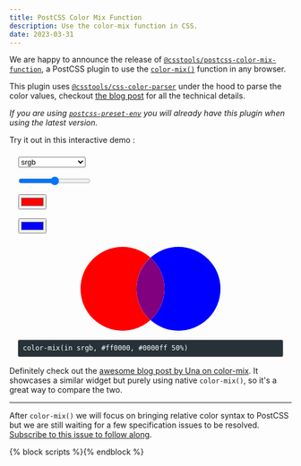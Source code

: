 ```yaml
---
title: PostCSS Color Mix Function
description: Use the color-mix function in CSS.
date: 2023-03-31
---
```


We are happy to announce the release of [`@csstools/postcss-color-mix-function`](https://github.com/csstools/postcss-plugins/tree/main/plugins/postcss-color-mix-function#readme), a PostCSS plugin to use the [`color-mix()`](https://drafts.csswg.org/css-color-5/#color-mix) function in any browser.

This plugin uses [`@csstools/css-color-parser`](https://github.com/csstools/postcss-plugins/tree/main/packages/css-color-parser#readme) under the hood to parse the color values, checkout [the blog post](/blog/css-color-parser-v1.0.0/) for all the technical details.

_If you are using [`postcss-preset-env`](https://github.com/csstools/postcss-plugins/tree/main/plugin-packs/postcss-preset-env#readme) you will already have this plugin when using the latest version._

Try it out in this interactive demo :

<div class="color-mix-wrapper">
	<div class="color-mix-settings">
		<select id="color-space">
			<option value="srgb" selected>srgb</option>
			<option value="srgb-linear">srgb-linear</option>
			<option value="lab">lab</option>
			<option value="oklab">oklab</option>
			<option value="xyz">xyz</option>
			<option value="xyz-d50">xyz-d50</option>
			<option value="xyz-d65">xyz-d65</option>
			<option value="hsl">hsl</option>
			<option value="hwb">hwb</option>
			<option value="lch">lch</option>
			<option value="oklch">oklch</option>
		</select>
		<select id="interpolation-method" hidden>
			<option value="shorter" selected>shorter</option>
			<option value="longer">longer</option>
			<option value="increasing">increasing</option>
			<option value="decreasing">decreasing</option>
		</select>
		<input type="range" id="color-mix-percentage" value="50" min="0" max="100">
		<input type="color" id="color-a" value="#ff0000">
		<input type="color" id="color-b" value="#0000ff">
	</div>
</div>
<div class="color-mix-results">
	<output id="output-color-a" for="color-a"></output>
	<output id="output-color-b" for="color-b"></output>
	<output id="output-color-mix" for="color-b"></output>
</div>

<output id="output-color-mix-css" for="color-space interpolation-method color-mix-percentage color-a color-b">color-mix(in srgb, #ff0000, #0000ff 50%)</output>

Definitely check out the [awesome blog post by Una on color-mix](https://una.im/color-mix-opacity/). It showcases a similar widget but purely using native `color-mix()`, so it's a great way to compare the two.

------

After `color-mix()` we will focus on bringing relative color syntax to PostCSS but we are still waiting for a few specification issues to be resolved. [Subscribe to this issue to follow along](https://github.com/csstools/postcss-plugins/issues/177).

{% block scripts %}<script async defer src="{{ '/static/js/blog_color_mix_2023_03_27.js' | addHash }}"></script>{% endblock %}

<style>
	.color-mix-wrapper {
		display: flex;
		flex-wrap: wrap;
	}

	.color-mix-settings {
		display: flex;
		flex-direction: column;
	}

	input, select {
		margin: 0.5rem 1rem;
	}

	#interpolation-method,
	#color-space {
		width: 120px;
	}

	.color-mix-results {
		display: flex;
		height: 150px;
		margin: 1rem auto;
		position: relative;
		width: 250px;
	}

	#output-color-a,
	#output-color-b,
	#output-color-mix {
		color: transparent; /* invisible text */
	}

	#output-color-a::after,
	#output-color-a::before,
	#output-color-b::after,
	#output-color-b::before,
	#output-color-mix::after,
	#output-color-mix::before {
		position: absolute;
		aspect-ratio: 1;
		border-radius: 50%;
		content: "";
		display: block;
		width: 150px;
		left: 0;
		top: 0;
	}

	#output-color-a::before,
	#output-color-b::before,
	#output-color-mix::before {
		background-color: white;
	}

	#output-color-a::before {
		z-index: 1;
	}

	#output-color-a::after {
		background-color: var(--color, red);
		z-index: 2;
	}

	#output-color-b::before {
		left: 100px;
		z-index: 3;
	}

	#output-color-b::after {
		background-color: var(--color, blue);
		left: 100px;
		z-index: 4;
	}

	#output-color-mix {
		transition: background-color 0.5s ease;
	}

	#output-color-mix::before {
		clip-path: circle(75px at 175px 75px);
		z-index: 5;
	}

	#output-color-mix::after {
		background-color: var(--color, rgb(128, 0, 128));
		transition: inherit;
		clip-path: circle(75px at 175px 75px);
		z-index: 6;
	}

	#output-color-mix-css {
		background-color: #263238;
		border-radius: 3px;
		border: 1px solid grey;
		color: white;
		display: block;
		font-size: 0.875em;
		font-family: monospace;
		line-height: 2;
		margin: 1rem auto;
		max-width: calc(100% - 3rem);
		padding: 2px 8px;
		position: relative;
		text-align: left;
		width: 525px;
	}
</style>
